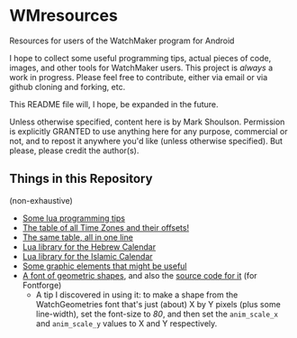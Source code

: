 # WMresources
Resources for users of the WatchMaker program for Android

I hope to collect some useful programming tips, actual pieces of code, images, and other tools for WatchMaker users.  This project is *always* a work in progress.  Please feel free to contribute, either via email or via github cloning and forking, etc.

This README file will, I hope, be expanded in the future.

Unless otherwise specified, content here is by Mark Shoulson.  Permission is explicitly GRANTED to use anything here for any purpose, commercial or not, and to repost it anywhere you'd like (unless otherwise specified).  But please, please credit the author(s).

## Things in this Repository

(non-exhaustive)

* [Some lua programming tips](Tips1.md)
* [The table of all Time Zones and their offsets!](TZs.lua)
* [The same table, all in one line](TZs1.lua)
* [Lua library for the Hebrew Calendar](HebCal.lua)
* [Lua library for the Islamic Calendar](IslCal.lua)
* [Some graphic elements that might be useful](Elements/)
* [A font of geometric shapes](WatchGeometries.ttf), and also the
  [source code for it](WatchGeoms.sfd) (for Fontforge)
  * A tip I discovered in using it: to make a shape from the WatchGeometries font that's just (about) X by Y pixels (plus some line-width), set the font-size to *80*, and then set the `anim_scale_x` and `anim_scale_y` values to X and Y respectively.
